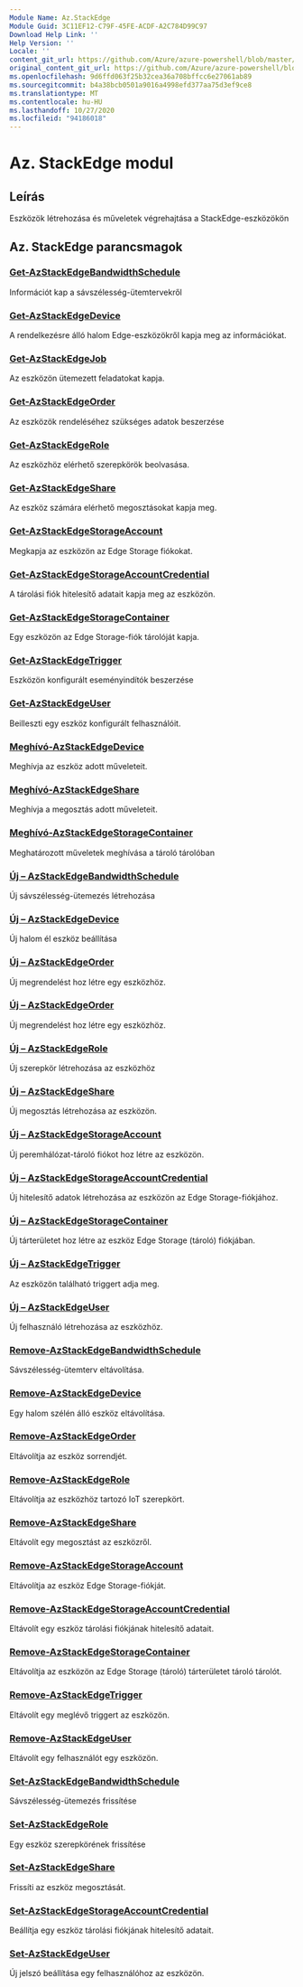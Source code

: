 ```yaml
---
Module Name: Az.StackEdge
Module Guid: 3C11EF12-C79F-45FE-ACDF-A2C784D99C97
Download Help Link: ''
Help Version: ''
Locale: ''
content_git_url: https://github.com/Azure/azure-powershell/blob/master/src/StackEdge/StackEdge/help/Az.StackEdge.md
original_content_git_url: https://github.com/Azure/azure-powershell/blob/master/src/StackEdge/StackEdge/help/Az.StackEdge.md
ms.openlocfilehash: 9d6ffd063f25b32cea36a708bffcc6e27061ab89
ms.sourcegitcommit: b4a38bcb0501a9016a4998efd377aa75d3ef9ce8
ms.translationtype: MT
ms.contentlocale: hu-HU
ms.lasthandoff: 10/27/2020
ms.locfileid: "94186018"
---
```

# Az. StackEdge modul
## Leírás
Eszközök létrehozása és műveletek végrehajtása a StackEdge-eszközökön

## Az. StackEdge parancsmagok
### [Get-AzStackEdgeBandwidthSchedule](Get-AzStackEdgeBandwidthSchedule.md)
Információt kap a sávszélesség-ütemtervekről

### [Get-AzStackEdgeDevice](Get-AzStackEdgeDevice.md)
A rendelkezésre álló halom Edge-eszközökről kapja meg az információkat.

### [Get-AzStackEdgeJob](Get-AzStackEdgeJob.md)
Az eszközön ütemezett feladatokat kapja.

### [Get-AzStackEdgeOrder](Get-AzStackEdgeOrder.md)
Az eszközök rendeléséhez szükséges adatok beszerzése

### [Get-AzStackEdgeRole](Get-AzStackEdgeRole.md)
Az eszközhöz elérhető szerepkörök beolvasása.

### [Get-AzStackEdgeShare](Get-AzStackEdgeShare.md)
Az eszköz számára elérhető megosztásokat kapja meg.

### [Get-AzStackEdgeStorageAccount](Get-AzStackEdgeStorageAccount.md)
Megkapja az eszközön az Edge Storage fiókokat.

### [Get-AzStackEdgeStorageAccountCredential](Get-AzStackEdgeStorageAccountCredential.md)
A tárolási fiók hitelesítő adatait kapja meg az eszközön.

### [Get-AzStackEdgeStorageContainer](Get-AzStackEdgeStorageContainer.md)
Egy eszközön az Edge Storage-fiók tárolóját kapja.

### [Get-AzStackEdgeTrigger](Get-AzStackEdgeTrigger.md)
Eszközön konfigurált eseményindítók beszerzése
 

### [Get-AzStackEdgeUser](Get-AzStackEdgeUser.md)
Beilleszti egy eszköz konfigurált felhasználóit.

### [Meghívó-AzStackEdgeDevice](Invoke-AzStackEdgeDevice.md)
Meghívja az eszköz adott műveleteit.

### [Meghívó-AzStackEdgeShare](Invoke-AzStackEdgeShare.md)
Meghívja a megosztás adott műveleteit.

### [Meghívó-AzStackEdgeStorageContainer](Invoke-AzStackEdgeStorageContainer.md)
Meghatározott műveletek meghívása a tároló tárolóban

### [Új – AzStackEdgeBandwidthSchedule](New-AzStackEdgeBandwidthSchedule.md)
Új sávszélesség-ütemezés létrehozása

### [Új – AzStackEdgeDevice](New-AzStackEdgeDevice.md)
Új halom él eszköz beállítása

### [Új – AzStackEdgeOrder](New-AzStackEdgeOrder.md)
Új megrendelést hoz létre egy eszközhöz.

### [Új – AzStackEdgeOrder](New-AzStackEdgeOrder.md)
Új megrendelést hoz létre egy eszközhöz.

### [Új – AzStackEdgeRole](New-AzStackEdgeRole.md)
Új szerepkör létrehozása az eszközhöz

### [Új – AzStackEdgeShare](New-AzStackEdgeShare.md)
Új megosztás létrehozása az eszközön.

### [Új – AzStackEdgeStorageAccount](New-AzStackEdgeStorageAccount.md)
Új peremhálózat-tároló fiókot hoz létre az eszközön.

### [Új – AzStackEdgeStorageAccountCredential](New-AzStackEdgeStorageAccountCredential.md)
Új hitelesítő adatok létrehozása az eszközön az Edge Storage-fiókjához.

### [Új – AzStackEdgeStorageContainer](New-AzStackEdgeStorageContainer.md)
Új tárterületet hoz létre az eszköz Edge Storage (tároló) fiókjában.

### [Új – AzStackEdgeTrigger](New-AzStackEdgeTrigger.md)
Az eszközön található triggert adja meg.

### [Új – AzStackEdgeUser](New-AzStackEdgeUser.md)
Új felhasználó létrehozása az eszközhöz.

### [Remove-AzStackEdgeBandwidthSchedule](Remove-AzStackEdgeBandwidthSchedule.md)
Sávszélesség-ütemterv eltávolítása.

### [Remove-AzStackEdgeDevice](Remove-AzStackEdgeDevice.md)
Egy halom szélén álló eszköz eltávolítása.

### [Remove-AzStackEdgeOrder](Remove-AzStackEdgeOrder.md)
Eltávolítja az eszköz sorrendjét.

### [Remove-AzStackEdgeRole](Remove-AzStackEdgeRole.md)
Eltávolítja az eszközhöz tartozó IoT szerepkört.

### [Remove-AzStackEdgeShare](Remove-AzStackEdgeShare.md)
Eltávolít egy megosztást az eszközről.

### [Remove-AzStackEdgeStorageAccount](Remove-AzStackEdgeStorageAccount.md)
Eltávolítja az eszköz Edge Storage-fiókját.

### [Remove-AzStackEdgeStorageAccountCredential](Remove-AzStackEdgeStorageAccountCredential.md)
Eltávolít egy eszköz tárolási fiókjának hitelesítő adatait.

### [Remove-AzStackEdgeStorageContainer](Remove-AzStackEdgeStorageContainer.md)
Eltávolítja az eszközön az Edge Storage (tároló) tárterületet tároló tárolót.

### [Remove-AzStackEdgeTrigger](Remove-AzStackEdgeTrigger.md)
Eltávolít egy meglévő triggert az eszközön.

### [Remove-AzStackEdgeUser](Remove-AzStackEdgeUser.md)
Eltávolít egy felhasználót egy eszközön.

### [Set-AzStackEdgeBandwidthSchedule](Set-AzStackEdgeBandwidthSchedule.md)
Sávszélesség-ütemezés frissítése

### [Set-AzStackEdgeRole](Set-AzStackEdgeRole.md)
Egy eszköz szerepkörének frissítése

### [Set-AzStackEdgeShare](Set-AzStackEdgeShare.md)
Frissíti az eszköz megosztását.

### [Set-AzStackEdgeStorageAccountCredential](Set-AzStackEdgeStorageAccountCredential.md)
Beállítja egy eszköz tárolási fiókjának hitelesítő adatait.

### [Set-AzStackEdgeUser](Set-AzStackEdgeUser.md)
Új jelszó beállítása egy felhasználóhoz az eszközön.

